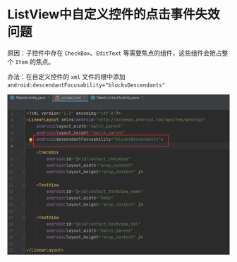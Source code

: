 # ListView中自定义控件的点击事件失效问题



原因：子控件中存在 `CheckBox`、`EditText` 等需要焦点的组件，这些组件会抢占整个 `Item` 的焦点。



办法：在自定义控件的 `xml` 文件的根中添加 `android:descendantFocusability="blocksDescendants"`

![image-20211111013702577](ListView点击事件失效.assets\image-20211111013702577.png)

